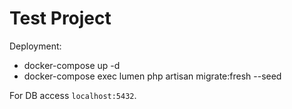 # Test Project

Deployment:
- docker-compose up -d
- docker-compose exec lumen php artisan migrate:fresh --seed

For DB access `localhost:5432`.
